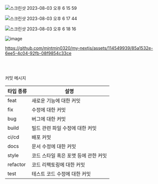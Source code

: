 
![스크린샷 2023-08-03 오후 6 15 59](https://github.com/mintmin0320/my-nextjs/assets/114549939/2547111c-7204-4902-8fc8-bbadf560e997)


![스크린샷 2023-08-03 오후 6 17 44](https://github.com/mintmin0320/my-nextjs/assets/114549939/9f999668-7f0b-4d7c-92c7-cb4a323a02e6)

![스크린샷 2023-08-03 오후 6 18 16](https://github.com/mintmin0320/my-nextjs/assets/114549939/cf8215f0-6cc2-4370-a4e7-36fff21e616d)


![image](https://github.com/mintmin0320/my-nextjs/assets/114549939/9451cc1f-32f0-41ce-b666-6773d3f33723)

https://github.com/mintmin0320/my-nextjs/assets/114549939/85a1532e-6ee5-4c04-92fb-08f9854c33ce

<br/>
<br/>



커밋 메시지

|타입 종류|설명|
|------|---|
|feat|새로운 기능에 대한 커밋|
|fix|	수정에 대한 커밋|
|bug|버그에 대한 커밋|
|build|빌드 관련 파일 수정에 대한 커밋|
|ci/cd|배포 커밋|
|docs|문서 수정에 대한 커밋|
|style|코드 스타일 혹은 포맷 등에 관한 커밋|
|refactor|코드 리팩토링에 대한 커밋|
|test|테스트 코드 수정에 대한 커밋|
